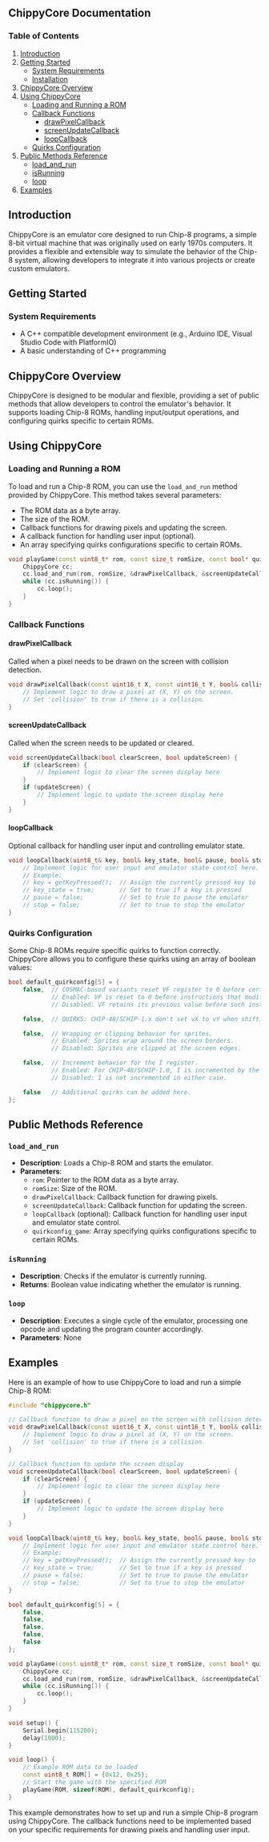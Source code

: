 ## ChippyCore Documentation

### Table of Contents
1. [Introduction](#introduction)
2. [Getting Started](#getting-started)
    - [System Requirements](#system-requirements)
    - [Installation](#installation)
3. [ChippyCore Overview](#chippycore-overview)
4. [Using ChippyCore](#using-chippycore)
    - [Loading and Running a ROM](#loading-and-running-a-rom)
    - [Callback Functions](#callback-functions)
        - [drawPixelCallback](#drawpixelcallback)
        - [screenUpdateCallback](#screenupdatecallback)
        - [loopCallback](#loopcallback)
    - [Quirks Configuration](#quirks-configuration)
5. [Public Methods Reference](#public-methods-reference)
    - [load_and_run](#load_and_run)
    - [isRunning](#isrunning)
    - [loop](#loop)
6. [Examples](#examples)

## Introduction
ChippyCore is an emulator core designed to run Chip-8 programs, a simple 8-bit virtual machine that was originally used on early 1970s computers. It provides a flexible and extensible way to simulate the behavior of the Chip-8 system, allowing developers to integrate it into various projects or create custom emulators.

## Getting Started

### System Requirements
- A C++ compatible development environment (e.g., Arduino IDE, Visual Studio Code with PlatformIO)
- A basic understanding of C++ programming

## ChippyCore Overview
ChippyCore is designed to be modular and flexible, providing a set of public methods that allow developers to control the emulator's behavior. It supports loading Chip-8 ROMs, handling input/output operations, and configuring quirks specific to certain ROMs.

## Using ChippyCore

### Loading and Running a ROM
To load and run a Chip-8 ROM, you can use the `load_and_run` method provided by ChippyCore. This method takes several parameters:
- The ROM data as a byte array.
- The size of the ROM.
- Callback functions for drawing pixels and updating the screen.
- A callback function for handling user input (optional).
- An array specifying quirks configurations specific to certain ROMs.

```cpp
void playGame(const uint8_t* rom, const size_t romSize, const bool* quirkconfig_game) {
    ChippyCore cc;
    cc.load_and_run(rom, romSize, &drawPixelCallback, &screenUpdateCallback, &loopCallback, quirkconfig_game);
    while (cc.isRunning()) {
        cc.loop();
    }
}
```

### Callback Functions

#### drawPixelCallback
Called when a pixel needs to be drawn on the screen with collision detection.

```cpp
void drawPixelCallback(const uint16_t X, const uint16_t Y, bool& collision) {
    // Implement logic to draw a pixel at (X, Y) on the screen.
    // Set 'collision' to true if there is a collision.
}
```

#### screenUpdateCallback
Called when the screen needs to be updated or cleared.

```cpp
void screenUpdateCallback(bool clearScreen, bool updateScreen) {
    if (clearScreen) {
        // Implement logic to clear the screen display here
    }
    if (updateScreen) {
        // Implement logic to update the screen display here
    }
}
```

#### loopCallback
Optional callback for handling user input and controlling emulator state.

```cpp
void loopCallback(uint8_t& key, bool& key_state, bool& pause, bool& stop) {
    // Implement logic for user input and emulator state control here.
    // Example:
    // key = getKeyPressed();  // Assign the currently pressed key to 'key'
    // key_state = true;       // Set to true if a key is pressed
    // pause = false;          // Set to true to pause the emulator
    // stop = false;           // Set to true to stop the emulator
}
```

### Quirks Configuration
Some Chip-8 ROMs require specific quirks to function correctly. ChippyCore allows you to configure these quirks using an array of boolean values:

```cpp
bool default_quirkconfig[5] = {   
    false,  // COSMAC-based variants reset VF register to 0 before certain operations.
            // Enabled: VF is reset to 0 before instructions that modify it. 
            // Disabled: VF retains its previous value before such instructions. 

    false,  // QUIRK5: CHIP-48/SCHIP-1.x don't set vX to vY when shifting, so only shift vX.

    false,  // Wrapping or clipping behavior for sprites. 
            // Enabled: Sprites wrap around the screen borders. 
            // Disabled: Sprites are clipped at the screen edges. 

    false,  // Increment behavior for the I register. 
            // Enabled: For CHIP-48/SCHIP-1.0, I is incremented by the value of X. For SCHIP-1.1, I is not incremented. 
            // Disabled: I is not incremented in either case.

    false   // Additional quirks can be added here.
};
```

## Public Methods Reference

### `load_and_run`
- **Description**: Loads a Chip-8 ROM and starts the emulator.
- **Parameters**:
  - `rom`: Pointer to the ROM data as a byte array.
  - `romSize`: Size of the ROM.
  - `drawPixelCallback`: Callback function for drawing pixels.
  - `screenUpdateCallback`: Callback function for updating the screen.
  - `loopCallback` (optional): Callback function for handling user input and emulator state control.
  - `quirkconfig_game`: Array specifying quirks configurations specific to certain ROMs.

### `isRunning`
- **Description**: Checks if the emulator is currently running.
- **Returns**: Boolean value indicating whether the emulator is running.

### `loop`
- **Description**: Executes a single cycle of the emulator, processing one opcode and updating the program counter accordingly.
- **Parameters**: None

## Examples
Here is an example of how to use ChippyCore to load and run a simple Chip-8 ROM:

```cpp
#include "chippycore.h"

// Callback function to draw a pixel on the screen with collision detection
void drawPixelCallback(const uint16_t X, const uint16_t Y, bool& collision) {
    // Implement logic to draw a pixel at (X, Y) on the screen.
    // Set 'collision' to true if there is a collision.
}

// Callback function to update the screen display
void screenUpdateCallback(bool clearScreen, bool updateScreen) {
    if (clearScreen) {
        // Implement logic to clear the screen display here
    }
    if (updateScreen) {
        // Implement logic to update the screen display here
    }
}

void loopCallback(uint8_t& key, bool& key_state, bool& pause, bool& stop) {
    // Implement logic for user input and emulator state control here.
    // Example:
    // key = getKeyPressed();  // Assign the currently pressed key to 'key'
    // key_state = true;       // Set to true if a key is pressed
    // pause = false;          // Set to true to pause the emulator
    // stop = false;           // Set to true to stop the emulator
}

bool default_quirkconfig[5] = {   
    false,
    false,
    false,
    false,
    false
};

void playGame(const uint8_t* rom, const size_t romSize, const bool* quirkconfig_game) {
    ChippyCore cc;
    cc.load_and_run(rom, romSize, &drawPixelCallback, &screenUpdateCallback, &loopCallback, quirkconfig_game);
    while (cc.isRunning()) {
        cc.loop();
    }
}

void setup() {
    Serial.begin(115200);
    delay(1000);
}

void loop() {
    // Example ROM data to be loaded
    const uint8_t ROM[] = {0x12, 0x25};
    // Start the game with the specified ROM
    playGame(ROM, sizeof(ROM), default_quirkconfig);
}
```

This example demonstrates how to set up and run a simple Chip-8 program using ChippyCore. The callback functions need to be implemented based on your specific requirements for drawing pixels and handling user input.

